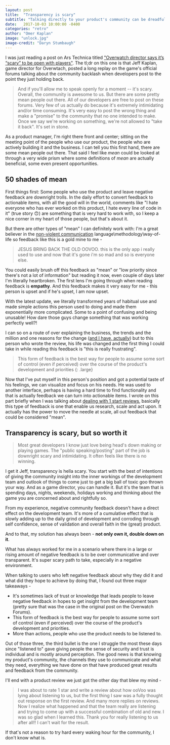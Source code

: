 ```yaml
---
layout: post
title:  "Transparency is scary"
subtitle: "Talking directly to your product's community can be dreadful. My solution is to just own it "
date:   2017-10-03 10:00:00 -0400
categories: "retro"
author: "Omer Kaplan"
image: "unlock.jpg"
image-credit: "Daryn Stumbaugh"
---
```


I was just reading a post on Ars Technica titled ["Overwatch director says it’s “scary” to be open with players"](https://arstechnica-com.cdn.ampproject.org/c/s/arstechnica.com/gaming/2017/10/overwatch-director-says-its-scary-to-be-open-with-players/?amp=1). The tl;dr on this one is that Jeff Kaplan, game director for Overwtach, posted a long replay on the game's official forums talking about the community backlash when developers  post to the point they just holding back.

> And if you'll allow me to speak openly for a moment -- it's scary. Overall, the community is awesome to us. But there are some pretty mean people out there. All of our developers are free to post on these forums. Very few of us actually do because it's extremely intimidating and/or time consuming. It's very easy to post the wrong thing and make a "promise" to the community that no one intended to make. Once we say we're working on something, we're not allowed to "take it back". It's set in stone.

As a product manager, I'm right there front and center; sitting on the meeting point of the people who use our product, the people who are actively building it and the business. I can tell you this first hand, there are some mean people out there. That said I feel like _mean_ could be looked at through a very wide prism where some definitions of _mean_ are actually beneficial, some even present opportunities.

## 50 shades of mean

First things first: Some people who use the product and leave negative feedback are downright trolls. In the daily effort to convert feedback to actionable items, with all the good will in the world, comments like "I hate everyone who has ever worked on this product, I hate every line of code in it" (true story 🙃) are something that is very hard to work with, so I keep a nice corner in my heart of those people, but that's about it.

But there are other types of "mean" I can definitely work with: I'm a great believer in the [non-violent communication](https://en.wikipedia.org/wiki/Nonviolent_Communication) language\methodology\way-of-life so feedback like this is a gold mine to me -

>JESUS BRING BACK THE OLD OOVOO. this is the only app i really used to use and now that it's gone i'm so mad and so is everyone else.

You could easily brush off this feedback as "mean" or "low priority since there's not a lot of information" but reading it now, even couple of days later I'm literally heartbroken. The first lens I'm going through when reading feedback is **empathy**. And this feedback makes it very easy for me - this person is upset and if he's upset, I am now upset.

With the latest update, we literally transformed years of habitual use and made simple actions this person used to doing and made them exponentially more complicated. Some to a point of confusing and being unusable! How dare those guys change something that was working perfectly well?!

I can so on a route of over explaining the business, the trends and the million and one reasons for the change ([and I have, actually](https://support.oovoo.com/hc/en-us/articles/115001873527-Why-did-you-change-my-ooVoo)) but to this person who wrote the review, his life was changed and the first thing I could take in while reading this feedback is "this is really frustrating".

>This form of feedback is the best way for people to assume some sort of control (even if perceived) over the course of the product's development and priorities
{: .large}

Now that I've put myself in this person's position and got a potential taste of his feelings,  we can visualize and focus on his needs. He was used to another interface, perhaps is having a hard time to find functionality and that is actually feedback we can turn into actionable items. I wrote on this part briefly when I was talking about [dealing with 1 start reviews](http://slashproject.co/retro/2017/07/14/dealing-with-1-star-reveiws.html), basically this type of feedback is one that enable us research, scale and act upon. It actually has the power to move the needle at scale, all out feedback that could be considered "mean".

## Transparency is scary, but so worth it

> Most great developers I know just love being head's down making or playing games. The "public speaking/posting" part of the job is downright scary and intimidating. It often feels like there is no winning.

I get it Jeff, transparency is hella scary. You start with the best of intentions of giving the community insight into the inner workings of the development team and outlook of things to come just to get a big ball of toxic goo thrown your way. And as a game director, you can handle it. But it's the team that is spending days, nights, weekends, holidays working and thinking about the game you are concerned about and rightfully so.

From my experience, negative community feedback doesn't have a direct effect on the development team. It's more of a cumulative effect that is slowly adding up to the daily grind of development and corroding through self confidence, sense of validation and overall faith in the (great) product.

And to that, my solution has always been - **not only own it, double down on it**.

What has always worked for me in a scenario where there in a large or rising amount of negative feedback is to be over communicative and over transparent. It's super scary path to take, especially in a negative environment.

When talking to users who left negative feedback about why they did it and what did they hope to achieve by doing that, I found out three major takeaways -

* It's sometimes lack of trust or knowledge that leads people to leave negative feedback in hopes to get insight from the development team (pretty sure that was the case in the original post on the Overwatch Forums).
* This form of feedback is the best way for people to assume some sort of control (even if perceived) over the course of the product's development and priorities.
* More than actions, people who use the product needs to be listened to.

Out of those three, the third bullet is the one I struggle the most these days since "listened to" gave giving people the sense of security and trust is individual and is mostly around perception. The good news is that knowing my product's community, the channels they use to communicate and what they need, everything we have done on that have produced great results and feedback from the community.

I'll end with a product review we just got the other day that blew my mind -

>I was about to rate 1 star and write a review about how ooVoo was lying about listening to us, but the first thing I saw was a fully thought out response on the first review. And many more replies on reviews. Now I realize what happened and that the team really are listening and trying to come up with a successful combination of old and new. I was so glad when I learned this. Thank you for really listening to us after all!! I can't wait for the result.

If that's not a reason to try hard every waking hour for the community, I don't know what is.
